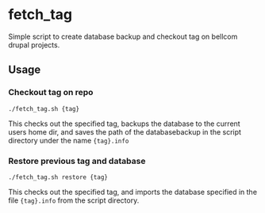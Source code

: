 # fetch_tag
Simple script to create database backup and checkout tag on bellcom drupal projects.

## Usage
### Checkout tag on repo

```
./fetch_tag.sh {tag}
```

This checks out the specified tag, backups the database to the current users home dir, and saves the path of the databasebackup
in the script directory under the name `{tag}.info`

### Restore previous tag and database
```
./fetch_tag.sh restore {tag}
```

This checks out the specified tag, and imports the database specified in the file `{tag}.info` from the script directory.
